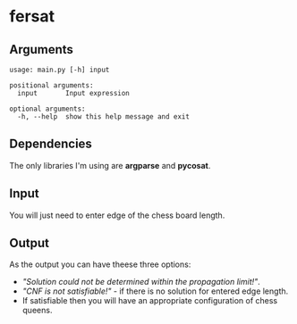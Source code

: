 # fersat
## Arguments
```
usage: main.py [-h] input

positional arguments:
  input       Input expression

optional arguments:
  -h, --help  show this help message and exit
```

## Dependencies
The only libraries I'm using are **argparse** and **pycosat**.

## Input

You will just need to enter edge of the chess board length.

## Output

As the output you can have theese three options:

- *"Solution could not be determined within the propagation limit!"*.
- *"CNF is not satisfiable!"* - if there is no solution for entered edge length.
- If satisfiable then you will have an appropriate configuration of chess queens.
